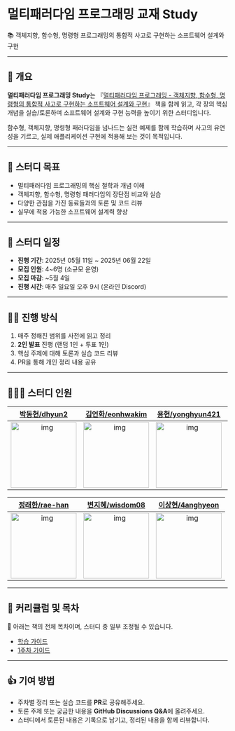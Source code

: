 # 멀티패러다임 프로그래밍 교재 Study

📚 객체지향, 함수형, 명령형 프로그래밍의 통합적 사고로 구현하는 소프트웨어 설계와 구현

---

## 📝 개요

**멀티패러다임 프로그래밍 Study**는 『[멀티패러다임 프로그래밍 - 객체지향, 함수형, 명령형의 통합적 사고로 구현하는 소프트웨어 설계와 구현](https://product.kyobobook.co.kr/detail/S000216318962)』 책을 함께 읽고, 각 장의 핵심 개념을 실습/토론하며 소프트웨어 설계와 구현 능력을 높이기 위한 스터디입니다.

함수형, 객체지향, 명령형 패러다임을 넘나드는 실전 예제를 함께 학습하며 사고의 유연성을 기르고, 실제 애플리케이션 구현에 적용해 보는 것이 목적입니다.

---

## 🎯 스터디 목표

- 멀티패러다임 프로그래밍의 핵심 철학과 개념 이해
- 객체지향, 함수형, 명령형 패러다임의 장단점 비교와 실습
- 다양한 관점을 가진 동료들과의 토론 및 코드 리뷰
- 실무에 적용 가능한 소프트웨어 설계력 향상

---

## 📅 스터디 일정

- **진행 기간**: 2025년 05월 11일 ~ 2025년 06월 22일
- **모집 인원**: 4~6명 (소규모 운영)
- **모집 마감**: ~5월 4일
- **진행 시간**: 매주 일요일 오후 9시 (온라인 Discord)

---

## 🧑‍💻 진행 방식

1. 매주 정해진 범위를 사전에 읽고 정리
2. **2인 발표** 진행 (랜덤 1인 + 투표 1인)
3. 핵심 주제에 대해 토론과 실습 코드 리뷰
4. PR을 통해 개인 정리 내용 공유

---

## 👨‍👩‍👦 스터디 인원

|                                   [박동현/dhyun2](https://github.com/dhyun2)                                    |                                   [김언화/eonhwakim](https://github.com/eonhwakim)                                    |                                    [용현/yonghyun421](https://github.com/yonghyun421)                                     |                                   [도혜원/dohye1](https://github.com/dohye1)                                    |
| :-------------------------------------------------------------------------------------------------------------: | :-------------------------------------------------------------------------------------------------------------------: | :-----------------------------------------------------------------------------------------------------------------------: | :-------------------------------------------------------------------------------------------------------------: |
| [<img src="https://github.com/dhyun2.png" alt="img" height="150px" width="150px" />](https://github.com/dhyun2) | [<img src="https://github.com/eonhwakim.png" alt="img" height="150px" width="150px" />](https://github.com/eonhwakim) | [<img src="https://github.com/yonghyun421.png" alt="img" height="150px" width="150px" />](https://github.com/yonghyun421) | [<img src="https://github.com/dohye1.png" alt="img" height="150px" width="150px" />](https://github.com/dohye1) |

|                                   [정래한/rae-han](https://github.com/rae-han)                                    |                                   [변지혜/wisdom08](https://github.com/wisdom08)                                    |                                   [이상현/4anghyeon](https://github.com/4anghyeon)                                    |
| :---------------------------------------------------------------------------------------------------------------: | :-----------------------------------------------------------------------------------------------------------------: | :-------------------------------------------------------------------------------------------------------------------: |
| [<img src="https://github.com/rae-han.png" alt="img" height="150px" width="150px" />](https://github.com/rae-han) | [<img src="https://github.com/wisdom08.png" alt="img" height="150px" width="150px" />](https://github.com/wisdom08) | [<img src="https://github.com/4anghyeon.png" alt="img" height="150px" width="150px" />](https://github.com/4anghyeon) |

---

## 📖 커리큘럼 및 목차

📌 아래는 책의 전체 목차이며, 스터디 중 일부 조정될 수 있습니다.

- [학습 가이드](https://github.com/dev-bookclub/multiparadigm/wiki/%F0%9F%93%98-%EB%A9%80%ED%8B%B0%ED%8C%A8%EB%9F%AC%EB%8B%A4%EC%9E%84-%ED%94%84%EB%A1%9C%EA%B7%B8%EB%9E%98%EB%B0%8D-%EC%8A%A4%ED%84%B0%EB%94%94-%EA%B0%80%EC%9D%B4%EB%93%9C)
- [1주차 가이드](https://github.com/dev-bookclub/multiparadigm/wiki/1%EC%A3%BC%EC%B0%A8-%EA%B0%80%EC%9D%B4%EB%93%9C)

---

## 👍 기여 방법

- 주차별 정리 또는 실습 코드를 **PR**로 공유해주세요.
- 토론 주제 또는 궁금한 내용을 **GitHub Discussions Q&A**에 올려주세요.
- 스터디에서 토론된 내용은 기록으로 남기고, 정리된 내용을 함께 리뷰합니다.

